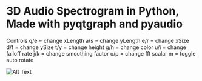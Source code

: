 # 3D Audio Spectrogram in Python, Made with pyqtgraph and pyaudio

Controls
q/e = change xLength
a/s = change yLength
e/r = change xSize
d/f = change ySize
t/y = change height
g/h = change color
u/i = change falloff rate
j/k = change smoothing factor
o/p = change fft scalar
m = toggle auto rotate

![Alt Text](https://github.com/Tangenten/3D-Audio-Spectrogram/blob/main/spectrogram.gif?raw=true)

